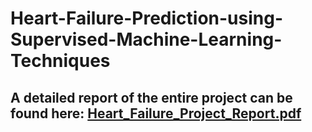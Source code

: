 # Heart-Failure-Prediction-using-Supervised-Machine-Learning-Techniques

## A detailed report of the entire project can be found here: [Heart_Failure_Project_Report.pdf](https://github.com/Avani-Maroo/Heart-Failure-Prediction-using-Supervised-Machine-Learning-Techniques/files/9159916/Heart_Failure_Project_Report.pdf)

